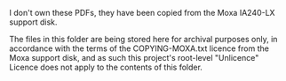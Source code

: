 I don't own these PDFs, they have been copied from the Moxa IA240-LX support
disk.

The files in this folder are being stored here for archival purposes only, in
accordance with the terms of the COPYING-MOXA.txt licence from the Moxa
support disk, and as such this project's root-level "Unlicence" Licence does
not apply to the contents of this folder.
